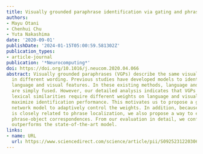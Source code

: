 ```yaml
---
title: Visually grounded paraphrase identification via gating and phrase localization
authors:
- Mayu Otani
- Chenhui Chu
- Yuta Nakashima
date: '2020-09-01'
publishDate: '2024-01-15T05:00:59.581302Z'
publication_types:
- article-journal
publication: '*Neurocomputing*'
doi: https://doi.org/10.1016/j.neucom.2020.04.066
abstract: Visually grounded paraphrases (VGPs) describe the same visual concept but
  in different wording. Previous studies have developed models to identify VGPs from
  language and visual features. In these existing methods, language and visual features
  are simply fused. However, our detailed analysis indicates that VGPs with different
  lexical similarities require different weights on language and visual features to
  maximize identification performance. This motivates us to propose a gated neural
  network model to adaptively control the weights. In addition, because VGP identification
  is closely related to phrase localization, we also propose a way to explicitly incorporate
  phrase-object correspondences. From our evaluation in detail, we confirmed our model
  outperforms the state-of-the-art model.
links:
- name: URL
  url: https://www.sciencedirect.com/science/article/pii/S0925231220306512
---
```

